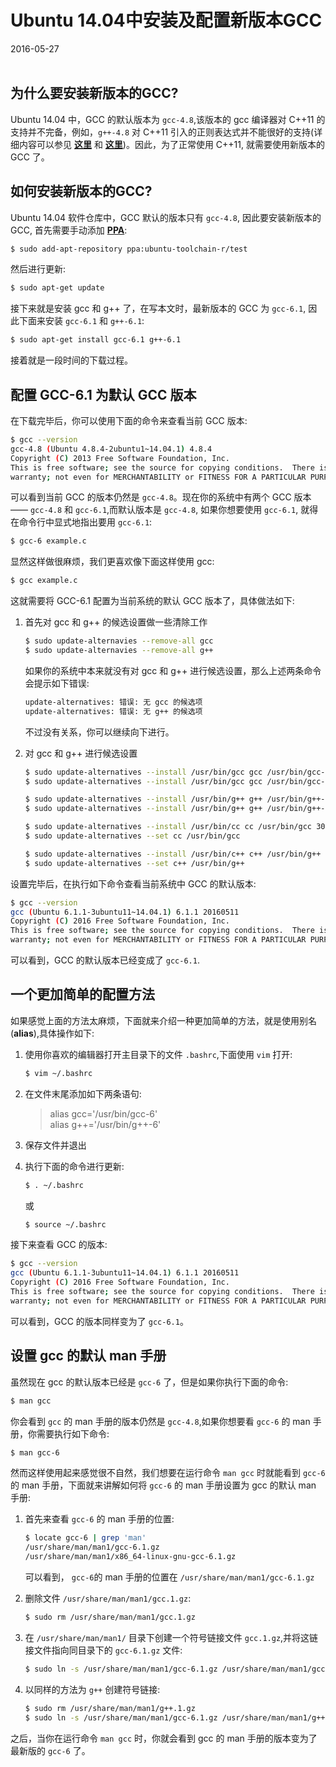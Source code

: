 # Ubuntu 14.04中安装及配置新版本GCC             
2016-05-27   <br /><br />              
                 
## 为什么要安装新版本的GCC?           
Ubuntu 14.04 中，GCC 的默认版本为 `gcc-4.8`,该版本的 gcc 编译器对 C++11 的支持并不完备，例如，`g++-4.8` 对 C++11 引入的正则表达式并不能很好的支持(详细内容可以参见 **[这里](https://gcc.gnu.org/bugzilla/show_bug.cgi?id=53631)** 和 **[这里](http://stackoverflow.com/questions/12530406/is-gcc-4-8-or-earlier-buggy-about-regular-expressions)**)。因此，为了正常使用 C++11, 就需要使用新版本的 GCC 了。         
    
## 如何安装新版本的GCC?             
Ubuntu 14.04 软件仓库中，GCC 默认的版本只有 `gcc-4.8`, 因此要安装新版本的　GCC, 首先需要手动添加 **[PPA](https://en.wikipedia.org/wiki/Personal_Package_Archive)**:             
          
```bash
$ sudo add-apt-repository ppa:ubuntu-toolchain-r/test
```
然后进行更新:
        
```bash
$ sudo apt-get update
```
接下来就是安装 gcc 和 g++ 了，在写本文时，最新版本的 GCC 为 `gcc-6.1`, 因此下面来安装 `gcc-6.1` 和 `g++-6.1`:              
            
```bash
$ sudo apt-get install gcc-6.1 g++-6.1
```
接着就是一段时间的下载过程。      

## 配置 GCC-6.1 为默认 GCC 版本
在下载完毕后，你可以使用下面的命令来查看当前 GCC 版本:                
        
```bash
$ gcc --version
gcc-4.8 (Ubuntu 4.8.4-2ubuntu1~14.04.1) 4.8.4
Copyright (C) 2013 Free Software Foundation, Inc.
This is free software; see the source for copying conditions.  There is NO
warranty; not even for MERCHANTABILITY or FITNESS FOR A PARTICULAR PURPOSE.
```
可以看到当前 GCC 的版本仍然是 `gcc-4.8`。现在你的系统中有两个 GCC 版本 —— `gcc-4.8` 和 `gcc-6.1`,而默认版本是 `gcc-4.8`, 如果你想要使用 `gcc-6.1`, 就得在命令行中显式地指出要用 `gcc-6.1`:             
        
```bash
$ gcc-6 example.c
```
显然这样做很麻烦，我们更喜欢像下面这样使用 gcc:           
       
```bash
$ gcc example.c
```
这就需要将 GCC-6.1 配置为当前系统的默认 GCC 版本了，具体做法如下:       

1. 首先对 gcc 和 g++ 的候选设置做一些清除工作

	```bash
	$ sudo update-alternavies --remove-all gcc 
	$ sudo update-alternavies --remove-all g++
	```
	如果你的系统中本来就没有对 gcc 和 g++ 进行候选设置，那么上述两条命令会提示如下错误:              

	```bash
	update-alternatives: 错误: 无 gcc 的候选项
	update-alternatives: 错误: 无 g++ 的候选项
	```
	不过没有关系，你可以继续向下进行。                   
2. 对 gcc 和 g++ 进行候选设置               
        
	```bash
	$ sudo update-alternatives --install /usr/bin/gcc gcc /usr/bin/gcc-4.8 10
	$ sudo update-alternatives --install /usr/bin/gcc gcc /usr/bin/gcc-6.1 20

	$ sudo update-alternatives --install /usr/bin/g++ g++ /usr/bin/g++-4.8 10
	$ sudo update-alternatives --install /usr/bin/g++ g++ /usr/bin/g++-6.1 20

	$ sudo update-alternatives --install /usr/bin/cc cc /usr/bin/gcc 30
	$ sudo update-alternatives --set cc /usr/bin/gcc

	$ sudo update-alternatives --install /usr/bin/c++ c++ /usr/bin/g++ 30
	$ sudo update-alternatives --set c++ /usr/bin/g++
	```

设置完毕后，在执行如下命令查看当前系统中 GCC 的默认版本:          
       
```bash
$ gcc --version
gcc (Ubuntu 6.1.1-3ubuntu11~14.04.1) 6.1.1 20160511
Copyright (C) 2016 Free Software Foundation, Inc.
This is free software; see the source for copying conditions.  There is NO
warranty; not even for MERCHANTABILITY or FITNESS FOR A PARTICULAR PURPOSE.
```
可以看到，GCC 的默认版本已经变成了 `gcc-6.1`.

## 一个更加简单的配置方法         
如果感觉上面的方法太麻烦，下面就来介绍一种更加简单的方法，就是使用别名(**alias**),具体操作如下:              
           
1. 使用你喜欢的编辑器打开主目录下的文件 `.bashrc`,下面使用 `vim` 打开:               
	
	```bash
	$ vim ~/.bashrc
	```
2. 在文件末尾添加如下两条语句:               

	> alias gcc='/usr/bin/gcc-6'    
	>alias g++='/usr/bin/g++-6'	

3. 保存文件并退出
4. 执行下面的命令进行更新:               

	```bash
	$ . ~/.bashrc
	```
	或          

	```bash
	$ source ~/.bashrc
	```

接下来查看 GCC 的版本:         
        
```bash
$ gcc --version
gcc (Ubuntu 6.1.1-3ubuntu11~14.04.1) 6.1.1 20160511
Copyright (C) 2016 Free Software Foundation, Inc.
This is free software; see the source for copying conditions.  There is NO
warranty; not even for MERCHANTABILITY or FITNESS FOR A PARTICULAR PURPOSE.
```
可以看到，GCC 的版本同样变为了 `gcc-6.1`。                 

## 设置 gcc 的默认 man 手册           
虽然现在 gcc 的默认版本已经是 `gcc-6` 了，但是如果你执行下面的命令:              
          
```bash
$ man gcc
```
你会看到 `gcc` 的 man 手册的版本仍然是 `gcc-4.8`,如果你想要看 `gcc-6` 的 man 手册，你需要执行如下命令:            
         
```bash
$ man gcc-6
```
然而这样使用起来感觉很不自然，我们想要在运行命令 `man gcc` 时就能看到 `gcc-6` 的 man 手册，下面就来讲解如何将 `gcc-6` 的 man 手册设置为 gcc 的默认 man 手册:              
        
1. 首先来查看 `gcc-6` 的 man 手册的位置:              

	```bash
	$ locate gcc-6 | grep 'man'
	/usr/share/man/man1/gcc-6.1.gz            
	/usr/share/man/man1/x86_64-linux-gnu-gcc-6.1.gz
	```
	可以看到， `gcc-6`的 man 手册的位置在 `/usr/share/man/man1/gcc-6.1.gz`             
2. 删除文件 `/usr/share/man/man1/gcc.1.gz`:            

	```bash
	$ sudo rm /usr/share/man/man1/gcc.1.gz
	```
3. 在 `/usr/share/man/man1/` 目录下创建一个符号链接文件 `gcc.1.gz`,并将这链接文件指向同目录下的 `gcc-6.1.gz` 文件:             
          
	```bash
	$ sudo ln -s /usr/share/man/man1/gcc-6.1.gz /usr/share/man/man1/gcc.1.gz
	```
4. 以同样的方法为 `g++` 创建符号链接:            
	
	```bash
	$ sudo rm /usr/share/man/man1/g++.1.gz
	$ sudo ln -s /usr/share/man/man1/gcc-6.1.gz /usr/share/man/man1/g++.1.gz
	```

之后，当你在运行命令 `man gcc` 时，你就会看到 gcc 的 man 手册的版本变为了最新版的 `gcc-6` 了。      

<!--
Reference: http://askubuntu.com/questions/26498/choose-gcc-and-g-version
-->
